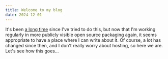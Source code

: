 ```yaml
---
title: Welcome to my blog
date: 2024-12-01
---
```

It's been [a long time](https://cygwinports.blogspot.com/) since I've tried to do this,
but now that I'm working regularly in more publicly visible open source packaging again,
it seems appropriate to have a place where I can write about it.  Of course, a lot has
changed since then, and I don't really worry about hosting, so here we are.  Let's see
how this goes...
